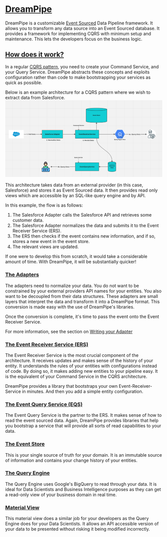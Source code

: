 # <u>DreamPipe</u>

DreamPipe is a customizable [Event Sourced](https://learn.microsoft.com/en-us/azure/architecture/patterns/event-sourcing) Data Pipeline framework. It allows you to transform any data source into an Event Sourced database. It provides a framework for implementing CQRS with minimum setup and maintenance. This lets the developers focus on the business logic. 


## <u>How does it work?</u>

In a regular [CQRS pattern](https://learn.microsoft.com/en-us/azure/architecture/patterns/cqrs), you need to create your Command Service, and your Query Service. DreamPipe abstracts these concepts and exploits configuration rather than code to make bootstrapping your services as quick as possible.

Below is an example architecture for a CQRS pattern where we wish to extract data from Salesforce. 
![basic_architecture.png](basic_architecture.png)

This architecture takes data from an external provider (in this case, Salesforce) and stores it as Event Sourced data. It then provides read only views which are accessible by an SQL-like query engine and by API. 

In this example, the flow is as follows:
1. The Salesforce Adapter calls the Salesforce API and retrieves some customer data. 
2. The Salesforce Adapter normalizes the data and submits it to the Event Receiver Service (ERS). 
3. The ERS then checks if the event contains new information, and if so, stores a new event in the event store.
4. The relevant views are updated.

If one were to develop this from scratch, it would take a considerable amount of time. With DreamPipe, it will be substantially quicker!

### <u>The Adapters</u>
The adapters need to normalize your data. You do not want to be constrained by your external providers API names for your entities. You also want to be decoupled from their data structures. These adapters are small layers that interpret the data and transform it into a DreamPipe format. This conversion is made easy with the use of DreamPipe's libraries.  

Once the conversion is complete, it's time to pass the event onto the Event Receiver Service.

For more information, see the section on [Writing your Adapter](/dreampipe/adapters/writing_adapters.md)

### <u>The Event Receiver Service (ERS)</u>
The Event Receiver Service is the most crucial component of the architecture. It receives updates and makes sense of the history of your entity. It understands the rules of your entities with configurations instead of code. By doing so, it makes adding new entities to your pipeline easy. It is the equivalent of your Command Service in the CQRS architecture.

DreamPipe provides a library that bootstraps your own Event-Receiver-Service in minutes. And then you add a simple entity configuration.

### <u>The Event Query Service (EQS) </u>
The Event Query Service is the partner to the ERS. It makes sense of how to read the event sourced data. Again, DreamPipe provides libraries that help you bootstrap a service that will provide all sorts of read capabilities to your data.

### <u>The Event Store</u>
This is your single source of truth for your domain. It is an immutable source of information and contains your change history of your entities.

### <u>The Query Engine</u>
The Query Engine uses Google's BigQuery to read through your data. It is ideal for Data Scientists and Business Intelligence purposes as they can get a read-only view of your business domain in real time.

### <u>Material View</u>
This material view does a similar job for your developers as the Query Engine does for your Data Scientists. It allows an API accessible version of your data to be presented without risking it being modified incorrectly.


